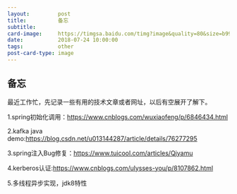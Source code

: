 ```yaml
---
layout:         post
title:          备忘
subtitle:       
card-image:     https://timgsa.baidu.com/timg?image&quality=80&size=b9999_10000&sec=1532409817012&di=49b1dae6878e8afc476463e6fb48b6e1&imgtype=0&src=http%3A%2F%2Fimg.zcool.cn%2Fcommunity%2F01262b571644db6ac7251343eece74.png%40900w_1l_2o_100sh.jpg%2Fimages%2Fc_33.jpg
date:           2018-07-24 10:00:00
tags:           other
post-card-type: image
---
```


## 备忘

最近工作忙，先记录一些有用的技术文章或者网址，以后有空展开了解下。

1.spring初始化调用：https://www.cnblogs.com/wuxiaofeng/p/6846434.html

2.kafka java demo:https://blog.csdn.net/u013144287/article/details/76277295

3.spring注入Bug修复：https://www.tuicool.com/articles/Qjyamu

4.kerberos认证:https://www.cnblogs.com/ulysses-you/p/8107862.html

5.多线程异步实现，jdk8特性